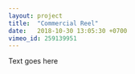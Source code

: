 ```yaml
---
layout: project
title:  "Commercial Reel"
date:   2018-10-30 13:05:30 +0700
vimeo_id: 259139951
---
```


Text goes here